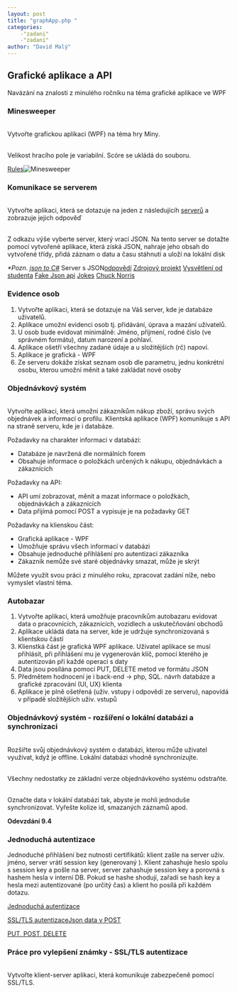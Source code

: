 ```yaml
---
layout: post
title: "graphApp.php "
categories:
    -"zadani"
    -"zadani"
author: "David Malý"
--- 
```



## Grafické aplikace a API


Navázání na znalosti z minulého ročníku na téma grafické aplikace ve WPF


### Minesweeper


<br>    Vytvořte grafickou aplikaci (WPF) na téma hry Miny.<br>



<br>    Velikost hracího pole je variabilní. Scóre se ukládá do souboru.<br>

[Rules](http://www.freeminesweeper.org/help/minehelpinstructions.html)![Minesweeper](https://i.kinja-img.com/gawker-media/image/upload/s--ZRFmkKod--/c_scale,f_auto,fl_progressive,q_80,w_800/swtf4s2xdanmhriz71nc.png)
### Komunikace se serverem



<br>            Vytvořte aplikaci, která se dotazuje na jeden z následujícíh [serverů](http://stackoverflow.com/questions/5725430/http-test-server-that-accepts-get-post-calls) a zobrazuje jejich odpověď<br>



<br>            Z odkazu výše vyberte server, který vrací JSON. Na tento server se dotažte pomocí vytvořené aplikace, která získá JSON, nahraje jeho obsah do vytvořené třídy, přidá záznam o datu a času stáhnutí a uloží na lokální disk<br>

*\*Pozn. [json to C#](http://json2csharp.com/)*
Server s JSON[odpovědí](https://ucitel.sps-prosek.cz/~maly/PRG/json.php)
[Zdrojový projekt](https://github.com/malyda/REST)
[Vysvětlení od studenta](https://ucitel.sps-prosek.cz/~maly/PRG/materials/csharp/#rest)
[Fake Json api](https://jsonplaceholder.typicode.com/)
[Jokes](https://www.programmableweb.com/category/humor/api)
[Chuck Norris](https://api.chucknorris.io/)

### Evidence osob

1. Vytvořte aplikaci, která se dotazuje na Váš server, kde je databáze uživatelů.
2. Aplikace umožní evidenci osob tj. přidávání, úprava a mazání uživatelů.
3. U osob bude evidovat minimálně: Jméno, přijmení, rodné čislo (ve správném formátu), datum narození a pohlaví.
4. Aplikace ošetří všechny zadané údaje a u složitějších (rč) napoví.
5. Aplikace je grafická - WPF
6. Ze serveru dokáže získat seznam osob dle parametru, jednu konkrétní osobu, kterou umožní měnit a také zakládat nové osoby


### Objednávkový systém


<br>    Vytvořte aplikaci, která umožní zákazníkům nákup zboží, správu svých objednávek a informací o profilu. Klientská aplikace (WPF) komunikuje s API na straně serveru, kde je i databáze.<br>



Požadavky na charakter informací v databázi:


- Databáze je navržená dle normálních forem
- Obsahuje informace o položkách určených k nákupu, objednávkách a zákaznících



Požadavky na API:


- API umí zobrazovat, měnit a mazat informace o položkách, objednávkách a zákaznících
- Data přijímá pomocí POST a vypisuje je na požadavky GET



Požadavky na klienskou část:


- Grafická aplikace - WPF
- Umožňuje správu všech informací v databázi
- Obsahuje jednoduché přihlášení pro autentizaci zákazníka
- Zákazník nemůže své staré objednávky smazat, může je skrýt



Můžete využít svou práci z minulého roku, zpracovat zadání níže, nebo vymyslet vlastní téma.


### Autobazar

1. Vytvořte aplikaci, která umožňuje pracovníkům autobazaru evidovat data o pracovnících, zákaznících, vozidlech a uskutečňování obchodů
2. Aplikace ukládá data na server, kde je udržuje synchronizovaná s klientskou částí
3. Klienstká část je grafická WPF aplikace. Uživatel aplikace se musí přihlásit, při přihlášení mu je vygenerován klíč, pomocí kterého je autentizován při každé operaci s daty
4. Data jsou posílána pomocí PUT, DELETE metod ve formátu JSON
5. Předmětem hodnocení je i back-end -> php, SQL. návrh databáze a grafické zpracování (UI, UX) klienta
6. Aplikace je plně ošetřená (uživ. vstupy i odpovědi ze serveru), napovídá v případě složitějších uživ. vstupů


### Objednávkový systém - rozšíření o lokální databázi a synchronizaci


<br>    Rozšiřte svůj objednávkový systém o databázi, kterou může uživatel využívat, když je offline. Lokální databázi vhodně synchronizujte.<br>



<br>    Všechny nedostatky ze základní verze objednávkového systému odstraňte.<br>



<br>    Označte data v lokální databázi tak, abyste je mohli jednoduše synchronizovat. Vyřešte kolize id, smazaných záznamů apod.<br>



**Odevzdání 9.4**


### Jednoduchá autentizace


Jednoduché přihlášení bez nutnosti certifikátů: klient zašle na server uživ. jméno, server vrátí session key (generovaný ). Klient zahashuje heslo spolu s session key a pošle na server, server zahashuje session key a porovná s hashem hesla v interní DB. Pokud se hashe shodují, zařadí se hash key  a hesla mezi autentizované (po určitý čas) a klient ho posílá při každém dotazu.

[Jednoduchá autentizace](http://stackoverflow.com/questions/12254710/client-server-authentication)



[SSL/TLS autentizace](https://www.codeproject.com/Articles/2642/SSL-TLS-client-server-for-NET-and-SSL-tunnelling)[Json data v POST](http://stackoverflow.com/questions/21732063/how-to-create-json-post-to-api-using-c-sharp)



[PUT, POST, DELETE](http://stackoverflow.com/questions/11558353/rest-api-to-put-or-to-post?noredirect=1&lq=1)
### Práce pro vylepšení známky - SSL/TLS autentizace


<br>    Vytvořte klient-server aplikaci, která komunikuje zabezpečeně pomocí SSL/TLS.<br>


